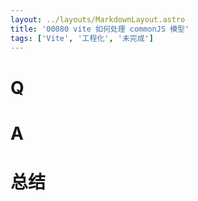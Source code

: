```yaml
---
layout: ../layouts/MarkdownLayout.astro
title: '00080 vite 如何处理 commonJS 模型'
tags: ['Vite', '工程化', '未完成']
---
```


# Q



# A



# 总结



<script>
  function func() {

  }
  
</script>